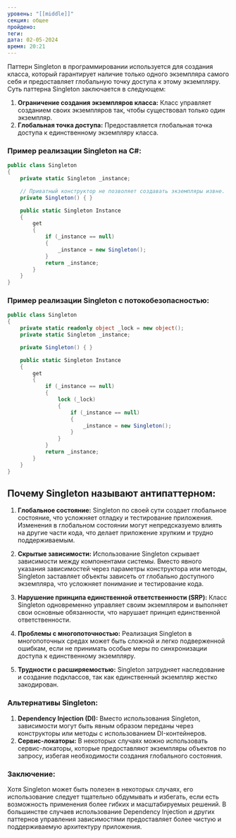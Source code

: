 ```yaml
---
уровень: "[[middle]]"
секция: общее
пройдено: 
теги: 
дата: 02-05-2024
время: 20:21
---
```


Паттерн Singleton в программировании используется для создания класса, который гарантирует наличие только одного экземпляра самого себя и предоставляет глобальную точку доступа к этому экземпляру. Суть паттерна Singleton заключается в следующем:

1. **Ограничение создания экземпляров класса:** Класс управляет созданием своих экземпляров так, чтобы существовал только один экземпляр.
2. **Глобальная точка доступа:** Предоставляется глобальная точка доступа к единственному экземпляру класса.

### Пример реализации Singleton на C#:

```csharp
public class Singleton
{
    private static Singleton _instance;

    // Приватный конструктор не позволяет создавать экземпляры извне.
    private Singleton() { }

    public static Singleton Instance
    {
        get
        {
            if (_instance == null)
            {
                _instance = new Singleton();
            }
            return _instance;
        }
    }
}
```

### Пример реализации Singleton с потокобезопасностью:

```csharp
public class Singleton
{
    private static readonly object _lock = new object();
    private static Singleton _instance;

    private Singleton() { }

    public static Singleton Instance
    {
        get
        {
            if (_instance == null)
            {
                lock (_lock)
                {
                    if (_instance == null)
                    {
                        _instance = new Singleton();
                    }
                }
            }
            return _instance;
        }
    }
}
```

## Почему Singleton называют антипаттерном:

1. **Глобальное состояние:** Singleton по своей сути создает глобальное состояние, что усложняет отладку и тестирование приложения. Изменения в глобальном состоянии могут непредсказуемо влиять на другие части кода, что делает приложение хрупким и трудно поддерживаемым.

2. **Скрытые зависимости:** Использование Singleton скрывает зависимости между компонентами системы. Вместо явного указания зависимостей через параметры конструктора или методы, Singleton заставляет объекты зависеть от глобально доступного экземпляра, что усложняет понимание и тестирование кода.

3. **Нарушение принципа единственной ответственности (SRP):** Класс Singleton одновременно управляет своим экземпляром и выполняет свои основные обязанности, что нарушает принцип единственной ответственности.

4. **Проблемы с многопоточностью:** Реализация Singleton в многопоточных средах может быть сложной и легко подверженной ошибкам, если не принимать особые меры по синхронизации доступа к единственному экземпляру.

5. **Трудности с расширяемостью:** Singleton затрудняет наследование и создание подклассов, так как единственный экземпляр жестко закодирован.

### Альтернативы Singleton:

1. **Dependency Injection (DI):** Вместо использования Singleton, зависимости могут быть явным образом переданы через конструкторы или методы с использованием DI-контейнеров.
2. **Сервис-локаторы:** В некоторых случаях можно использовать сервис-локаторы, которые предоставляют экземпляры объектов по запросу, избегая необходимости создания глобального состояния.

### Заключение:

Хотя Singleton может быть полезен в некоторых случаях, его использование следует тщательно обдумывать и избегать, если есть возможность применения более гибких и масштабируемых решений. В большинстве случаев использование Dependency Injection и других паттернов управления зависимостями предоставляет более чистую и поддерживаемую архитектуру приложения.
